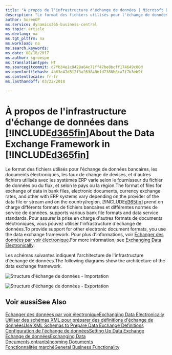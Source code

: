 ```yaml
---
title: "À propos de l'infrastructure d'échange de données | Microsoft Docs"
description: "Le format des fichiers utilisés pour l'échange de données bancaires, les documents électroniques, les taux de change de devises, et d'autres fichiers utilisés avec les systèmes ERP varie selon le fournisseur du fichier de données ou du flux, et selon le pays ou la région."
author: SorenGP
ms.service: dynamics365-business-central
ms.topic: article
ms.devlang: na
ms.tgt_pltfrm: na
ms.workload: na
ms.search.keywords: 
ms.date: 08/18/2017
ms.author: sgroespe
ms.translationtype: HT
ms.sourcegitcommit: d7fb34e1c9428a64c71ff47be8bcff174649c00d
ms.openlocfilehash: 4b63e47d812f3a263848e1d7388b6ca7f7b3eb9f
ms.contentlocale: fr-fr
ms.lasthandoff: 03/22/2018

---
```

# <a name="about-the-data-exchange-framework-in-included365finincludesd365finmdmd"></a><span data-ttu-id="6e8b8-103">À propos de l'infrastructure d'échange de données dans [!INCLUDE[d365fin](includes/d365fin_md.md)]</span><span class="sxs-lookup"><span data-stu-id="6e8b8-103">About the Data Exchange Framework in [!INCLUDE[d365fin](includes/d365fin_md.md)]</span></span>
<span data-ttu-id="6e8b8-104">Le format des fichiers utilisés pour l'échange de données bancaires, les documents électroniques, les taux de change de devises, et d'autres fichiers utilisés avec les systèmes ERP varie selon le fournisseur du fichier de données ou du flux, et selon le pays ou la région.</span><span class="sxs-lookup"><span data-stu-id="6e8b8-104">The format of files for exchange of data in bank files, electronic documents, currency exchange rates, and other with ERP systems vary depending on the provider of the data file or stream and on the country/region.</span></span> [!INCLUDE[d365fin](includes/d365fin_md.md)]<span data-ttu-id="6e8b8-105"> prend en charge différents formats de fichiers bancaires et différentes normes de service de données.</span><span class="sxs-lookup"><span data-stu-id="6e8b8-105"> supports various bank file formats and data service standards.</span></span> <span data-ttu-id="6e8b8-106">Pour assurer la prise en charge d'autres formats de documents électroniques, vous pouvez utiliser l'infrastructure d'échange de données.</span><span class="sxs-lookup"><span data-stu-id="6e8b8-106">To provide support for other electronic document formats, you use the data exchange framework.</span></span> <span data-ttu-id="6e8b8-107">Pour plus d'informations, voir [Échanger des données par voir électronique](across-data-exchange.md).</span><span class="sxs-lookup"><span data-stu-id="6e8b8-107">For more information, see [Exchanging Data Electronically](across-data-exchange.md).</span></span>    

 <span data-ttu-id="6e8b8-108">Les schémas suivantes indiquent l'architecture de l'infrastructure d'échange de données.</span><span class="sxs-lookup"><span data-stu-id="6e8b8-108">The following diagrams show the architecture of the data exchange framework.</span></span>  

 ![Structure d'échange de données &#45; Importation](media/across-data-exchange/dataexchangeframework_import.png)  

 ![Structure d'échange de données &#45; Exportation](media/across-data-exchange/dataexchangeframework_export.png)  

## <a name="see-also"></a><span data-ttu-id="6e8b8-111">Voir aussi</span><span class="sxs-lookup"><span data-stu-id="6e8b8-111">See Also</span></span>  
[<span data-ttu-id="6e8b8-112">Échanger des données par voir électronique</span><span class="sxs-lookup"><span data-stu-id="6e8b8-112">Exchanging Data Electronically</span></span>](across-data-exchange.md)  
[<span data-ttu-id="6e8b8-113">Utiliser des schémas XML pour préparer des définitions d'échange de données</span><span class="sxs-lookup"><span data-stu-id="6e8b8-113">Use XML Schemas to Prepare Data Exchange Definitions</span></span>](across-how-to-use-xml-schemas-to-prepare-data-exchange-definitions.md)  
[<span data-ttu-id="6e8b8-114">Configuration de l'échange de données</span><span class="sxs-lookup"><span data-stu-id="6e8b8-114">Setting Up Data Exchange</span></span>](across-set-up-data-exchange.md)  
[<span data-ttu-id="6e8b8-115">Échange de données</span><span class="sxs-lookup"><span data-stu-id="6e8b8-115">Exchanging Data</span></span>](across-exchange-data.md)  
[<span data-ttu-id="6e8b8-116">Documents entrants</span><span class="sxs-lookup"><span data-stu-id="6e8b8-116">Incoming Documents</span></span>](across-income-documents.md)  
[<span data-ttu-id="6e8b8-117">Fonctionnalités marché</span><span class="sxs-lookup"><span data-stu-id="6e8b8-117">General Business Functionality</span></span>](ui-across-business-areas.md)  

